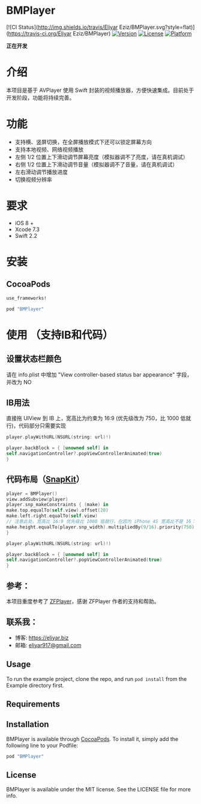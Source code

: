 # BMPlayer

[![CI Status](http://img.shields.io/travis/Eliyar Eziz/BMPlayer.svg?style=flat)](https://travis-ci.org/Eliyar Eziz/BMPlayer)
[![Version](https://img.shields.io/cocoapods/v/BMPlayer.svg?style=flat)](http://cocoapods.org/pods/BMPlayer)
[![License](https://img.shields.io/cocoapods/l/BMPlayer.svg?style=flat)](http://cocoapods.org/pods/BMPlayer)
[![Platform](https://img.shields.io/cocoapods/p/BMPlayer.svg?style=flat)](http://cocoapods.org/pods/BMPlayer)

**正在开发**

# 介绍
本项目是基于 AVPlayer 使用 Swift 封装的视频播放器，方便快速集成。目前处于开发阶段，功能将持续完善。

# 功能
- 支持横、竖屏切换，在全屏播放模式下还可以锁定屏幕方向
- 支持本地视频、网络视频播放
- 左侧 1/2 位置上下滑动调节屏幕亮度（模拟器调不了亮度，请在真机调试）
- 右侧 1/2 位置上下滑动调节音量（模拟器调不了音量，请在真机调试）
- 左右滑动调节播放进度
- 切换视频分辨率

# 要求
- iOS 8 +
- Xcode 7.3
- Swift 2.2

# 安装
## CocoaPods

```ruby
use_frameworks!

pod "BMPlayer"
```

# 使用 （支持IB和代码）

## 设置状态栏颜色
请在 info.plist 中增加 "View controller-based status bar appearance" 字段，并改为 NO

## IB用法
直接拖 UIView 到 IB 上，宽高比为约束为 16:9 (优先级改为 750，比 1000 低就行)，代码部分只需要实现
```swift
player.playWithURL(NSURL(string: url)!)

player.backBlock = { [unowned self] in
self.navigationController?.popViewControllerAnimated(true)
}
```

## 代码布局（[SnapKit](https://github.com/SnapKit/SnapKit)）
```swift
player = BMPlayer()
view.addSubview(player)
player.snp_makeConstraints { (make) in
make.top.equalTo(self.view).offset(20)
make.left.right.equalTo(self.view)
// 注意此处，宽高比 16:9 优先级比 1000 低就行，在因为 iPhone 4S 宽高比不是 16：9
make.height.equalTo(player.snp_width).multipliedBy(9/16).priority(750)
}

player.playWithURL(NSURL(string: url)!)

player.backBlock = { [unowned self] in
self.navigationController?.popViewControllerAnimated(true)
}
```

## 参考：
本项目重度参考了 [ZFPlayer](https://github.com/renzifeng/ZFPlayer)，感谢 ZFPlayer 作者的支持和帮助。

## 联系我：
- 博客: https://eliyar.biz
- 邮箱: eliyar917@gmail.com
## Usage

To run the example project, clone the repo, and run `pod install` from the Example directory first.

## Requirements

## Installation

BMPlayer is available through [CocoaPods](http://cocoapods.org). To install
it, simply add the following line to your Podfile:

```ruby
pod "BMPlayer"
```

## License

BMPlayer is available under the MIT license. See the LICENSE file for more info.
